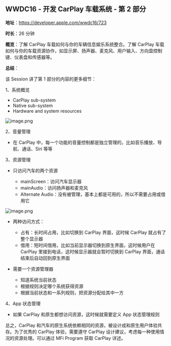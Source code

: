 ## WWDC16 - 开发 CarPlay 车载系统 - 第 2 部分

**地址**：https://developer.apple.com/wwdc16/723

**时长**：26 分钟

**概览**：了解 CarPlay 车载如何与你的车辆信息娱乐系统整合。了解 CarPlay 车载如何与你的车载资源协作，如显示屏、扬声器、麦克风、用户输入、方向盘控制键、仪表盘和传感器等。

**总结**：

该 Session 讲了第 1 部分的内容的更多细节：

1、系统概览

* CarPlay sub-system
* Native sub-system
* Hardware and system resources

![image.png](https://cdn.nlark.com/yuque/0/2021/png/12376889/1630054163254-df96d547-e501-43d9-a75e-522ccbe7a663.png?x-oss-process=image%2Fresize%2Cw_750%2Climit_0)

2、音量管理

* 在 CarPlay 中，每一个功能的音量控制都是独立管理的，比如音乐播放、导航、通话、Siri 等等

3、资源管理

* 只访问汽车的两个资源

  * mainScreen：访问汽车显示器
  * mainAudio：访问扬声器和麦克风
  * Alternate Audio：没有被管理，基本上都是可用的，所以不需要占用或借用它

![image.png](https://cdn.nlark.com/yuque/0/2021/png/12376889/1630054215465-84a0ecff-3d7e-4582-9cdd-0faf1687e436.png?x-oss-process=image%2Fresize%2Cw_750%2Climit_0)

  * 两种访问方式：

    * 占有：长时间占用，比如切换到 CarPlay 界面，这时候 CarPlay 就占有了整个显示器
    * 借用：短时间借用，比如当前显示器切换到原生界面，这时候用户在 CarPlay 里接到电话，这时候显示器就会暂时切换到 CarPlay 界面，通话结束后自动回到原生界面
  * 需要一个资源管理器

    * 知道系统当前状态
    * 根据规则决定哪个系统获得资源
    * 根据当前状态和一系列规则，把资源分配给其中一方

4、App 状态管理

* 如果 CarPlay 和原生都想访问资源，这时候就需要定义 App 状态管理规则

总之，CarPlay 和汽车的原生系统依赖相同的资源，被设计成和原生用户体验共存。为了优秀的 CarPlay 体验，需要遵守 CarPlay 设计建议，考虑每一种使用情况的资源处理。可以通过 MFi Program 获取 CarPlay 详述。
